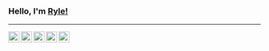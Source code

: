 <br></br>
### Hello, I'm <a href>Ryle!</href> 
<hr></hr>
<a href="https://aakarsh.me" target="_blank"><img align="left" alt="aakarsh.me" width="22px" src="https://cdn-icons-png.flaticon.com/512/124/124010.png" /></a>
<a href="https://linkedin.com/in/aakarshb" target="_blank"><img align="left" alt="Aakarsh B | LinkedIn" width="22px" src="https://cdn-icons-png.flaticon.com/512/174/174857.png" />
<a href="https://behance.net/aakarshb" target="_blank"><img align="left" alt="Aakarsh B | Behance" width="22px"src="https://upload.wikimedia.org/wikipedia/commons/thumb/a/a5/Instagram_icon.png/2048px-Instagram_icon.png" />
<a href="https://behance.net/aakarshb" target="_blank"><img align="left" alt="Aakarsh B | Behance" width="22px" src="https://cdn-icons-png.flaticon.com/512/124/124021.png" />
<a href="https://behance.net/aakarshb" target="_blank"><img align="left" alt="Aakarsh B | Behance" width="22px" src="https://upload.wikimedia.org/wikipedia/commons/thumb/a/a5/Instagram_icon.png/2048px-Instagram_icon.png" />
<!--
**GarciaRyle/GarciaRyle** is a ✨ _special_ ✨ repository because its `README.md` (this file) appears on your GitHub profile.

Here are some ideas to get you started:

- 🔭 I’m currently working on ...
- 🌱 I’m currently learning ...
- 👯 I’m looking to collaborate on ...
- 🤔 I’m looking for help with ...
- 💬 Ask me about ...
- 📫 How to reach me: ...
- 😄 Pronouns: ...
- ⚡ Fun fact: ...
-->
